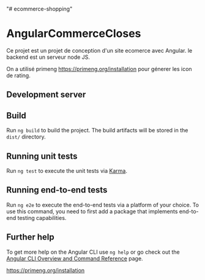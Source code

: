 "# ecommerce-shopping" 
# AngularCommerceCloses

Ce projet est un projet de conception d'un site ecomerce avec Angular. le backend est un serveur node JS.

On a utilisé primeng https://primeng.org/installation pour génerer les icon de rating. 

## Development server


## Build

Run `ng build` to build the project. The build artifacts will be stored in the `dist/` directory.

## Running unit tests

Run `ng test` to execute the unit tests via [Karma](https://karma-runner.github.io).

## Running end-to-end tests

Run `ng e2e` to execute the end-to-end tests via a platform of your choice. To use this command, you need to first add a package that implements end-to-end testing capabilities.

## Further help

To get more help on the Angular CLI use `ng help` or go check out the [Angular CLI Overview and Command Reference](https://angular.io/cli) page.

https://primeng.org/installation

